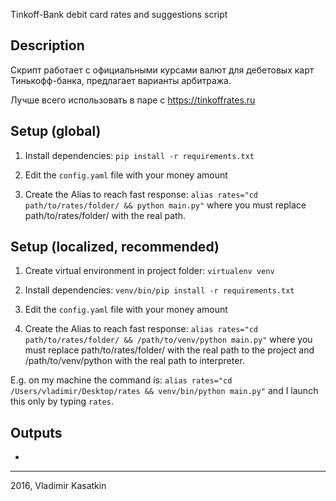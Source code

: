 Tinkoff-Bank debit card rates and suggestions script

## Description

Скрипт работает с официальными курсами валют для дебетовых карт Тинькофф-банка, предлагает варианты арбитража. 

Лучше всего использовать в паре с https://tinkoffrates.ru

## Setup (global)

1) Install dependencies: `pip install -r requirements.txt`

2) Edit the `config.yaml` file with your money amount

3) Create the Alias to reach fast response: `alias rates="cd path/to/rates/folder/ && python main.py"` where you must 
replace path/to/rates/folder/ with the real path.

## Setup (localized, recommended)

1) Create virtual environment in project folder: `virtualenv venv`

2) Install dependencies: `venv/bin/pip install -r requirements.txt`

3) Edit the `config.yaml` file with your money amount 

4) Create the Alias to reach fast response: `alias rates="cd path/to/rates/folder/ && /path/to/venv/python main.py"` where you must 
replace path/to/rates/folder/ with the real path to the project and /path/to/venv/python with the real path to interpreter.

E.g. on my machine the command is: `alias rates="cd /Users/vladimir/Desktop/rates && venv/bin/python main.py"` and I launch this only by typing `rates`.

## Outputs

-

------

2016, Vladimir Kasatkin
